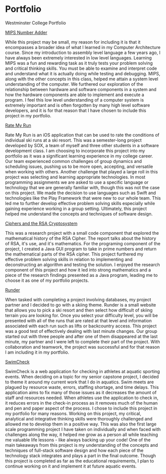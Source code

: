 # Portfolio
Westminster College Portfolio

[MIPS Number Adder](MIPS/)

While this project may be small, my reason for including it is that it encompasses a broader idea of what I learned in my Computer Architecture course. Since my introduction to assembly level language a few years ago, I have always been extremely interested in low level languages. Learning MIPS was a fun and rewarding task as it truly tests your problem solving and critical thinking skills. You must be able to examine and interpret code and understand what it is actually doing while testing and debugging. MIPS, along with the other concepts in this class, helped me attain a system level understanding of the computer. We furthered our exploration of the relationship between hardware and software components in a system and how the hardware components are able to implement and execute a program. I feel this low level understanding of a computer system is extremely important and is often forgotten by many high level software developers, and it is for that reason that I have chosen to include this project in my portfolio. 

[Rate My Run]()

Rate My Run is an iOS application that can be used to rate the conditions of individual ski runs at a ski resort. This was a semester-long project developed by SOX, a team of myself and three other students in a software development class. I am choosing to incorporate this project into my portfolio as it was a significant learning experience in my college career. Our team experienced common challenges of group dynamics and scheduling issues, pushing us to be more open, accepting, and versatile when working with others. Another challenge that played a large roll in this project was selecting and learning appropriate technologies. In most programming assignments we are asked to use a specific language or technology that we are generally familiar with, though this was not the case on this project. We made the decision to use languages such as Swift and technologies like the Play Framework that were new to our whole team. This led me to further develop effective problem solving skills especially while gaining experience working in a group setting. Ultimately, this project helped me understand the concepts and techniques of software design. 

[Ciphers and the RSA Cryptosystem](RSA-Ciphers/)

This was a research project with a small code component that explored the mathematical history of the RSA Cipher. The report talks about the history of RSA, it's use, and it's mathematics. For the programing component of the project, I created a Java GUI program to take in prime numbers and return the mathematical parts of the RSA cipher. This project furthered my effective problem solving skills in relation to implementing and deconstructing an algorithm and testing the solution. I enjoyed the research component of this project and how it led into strong mathematics and a piece of the research findings presented as a Java program, leading me to choose it as one of my portfolio projects.

[Runder](Runder/)

When tasked with completing a project involving databases, my project partner and I decided to go with a skiing theme. Runder is a small website that allows you to pick a ski resort and then select how difficult of skiing terrain you are looking for. Once you select your difficulty level, you will be presented with all of the runs that are rated at that level and information associated with each run such as lifts or backcountry access. This project was a good test of effectively dealing with last minute changes. Our group started out with three people and after one of them disappeared at the last minute, my partner and I were left to complete their part of the project. With collaboration and teamwork, the project was successful and for that reason I am including it in my portfolio. 

[SwimCheck](../swimcheck)

SwimCheck is a web application for checking in athletes at aquatic sporting events. When deciding on a topic for my senior capstone project, I decided to theme it around my current work that I do in aquatics. Swim meets are plagued by resource waste, errors, staffing shortage, and time delays. This application aims to fix many of those issues as it decreases the amount of staff and resources needed. When athletes use the application to check in, it reduces errors in the check-in process as it removes much of the human and pen and paper aspect of the process. I chose to include this project in my portfolio for many reasons. Working on this project, my critical, analytical and integrative thinking skills were thoroughly challenged and allowed me to develop them in a positive way. This was also the first large scale programming project I have taken on individually and when faced with challenges along the way, it helped me grow as a person all while teaching me valuable life lessons - like always backing up your code! One of the main takeaways from this project is my understanding of the concepts and techniques of full-stack software design and how each piece of the technology stack integrates and plays a part in the final outcome. Though this project is completed as far as the educational requirements, I plan to continue working on it and implement it at future aquatic events. 
